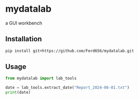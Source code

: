 # mydatalab

a GUI workbench

## Installation

```bash
pip install git+https://github.com/Ferd656/mydatalab.git
```

## Usage

```python
from mydatalab import lab_tools

date = lab_tools.extract_date("Report_2024-06-01.txt")
print(date)
```
